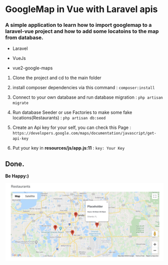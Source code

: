 # GoogleMap in Vue with Laravel apis

### A simple application to learn how to import googlemap to a laravel-vue project and how to add some locatoins to the map from database.

- Laravel

- VueJs

- vue2-google-maps


1. Clone the project and cd to the main folder


2. install composer dependencies via this command
   : `composer:install`


3. Connect to your own database and run database migration
   : `php artisan migrate`


4. Run database Seeder or use Factories to make some fake locations(Restaurants)
   : `php artisan db:seed`


5. Create an Api key for your self, you can check this Page 
   : `https://developers.google.com/maps/documentation/javascript/get-api-key`


6. Put your key in **resources/js/app.js:11**
   : `key: Your Key`
   

## Done.

**Be Happy:)**

![alt](https://github.com/amirkhodabande/Google-Map_Laravel-VueJs/blob/master/public/pre.PNG)	   
